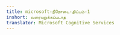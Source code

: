 ```yaml
---
title: microsoft-நீரோடை-திட்டம்-1
inshort: வரையறுக்கப்படாத
translator: Microsoft Cognitive Services
---
```




